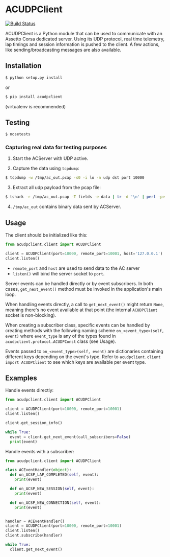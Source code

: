 # ACUDPClient

[![Build Status](https://travis-ci.org/joaoubaldo/acudpclient.svg?branch=master)](https://travis-ci.org/joaoubaldo/acudpclient)

ACUDPClient is a Python module that can be used to communicate with an Assetto Corsa dedicated server.
Using its UDP protocol, real time telemetry, lap timings and session information is pushed to the client.
A few actions, like sending/broadcasting messages are also available.


## Installation

```bash
$ python setup.py install
```

or

```bash
$ pip install acudpclient
```

(virtualenv is recommended)


## Testing
```bash
$ nosetests
```

### Capturing real data for testing purposes

1. Start the ACServer with UDP active.

2. Capture the data using `tcpdump`:
```bash
$ tcpdump -w /tmp/ac_out.pcap -s0 -i lo -n udp dst port 10000
```

3. Extract all udp payload from the pcap file:
```bash
$ tshark -r /tmp/ac_out.pcap -T fields -e data | tr -d '\n' | perl -pe 's/([0-9a-f]{2})/chr hex $1/gie' > /tmp/ac_out
```

4. `/tmp/ac_out` contains binary data sent by ACServer.


## Usage

The client should be initialized like this:
```python
from acudpclient.client import ACUDPClient

client = ACUDPClient(port=10000, remote_port=10001, host='127.0.0.1')
client.listen()
```

* `remote_port` and `host` are used to send data to the AC server
* `listen()` will bind the server socket to `port`.

Server events can be handled directly or by event subscribers. In
both cases, `get_next_event()` method must be invoked in the
application's main loop.

When handling events directly, a call to `get_next_event()`
might return `None`, meaning there's no event available at that
point (the internal `ACUDPClient` socket is non-blocking).

When creating a subscriber class, specific events can be handled by creating
methods with the following naming scheme `on_<event_type>(self, event)`
where `event_type` is any of the types found in
`acudpclient.protocol.ACUDPConst` class (see Usage).

Events passed to `on_<event_type>(self, event)` are dictionaries containing
different keys depending on the event's type. Refer to `acudpclient.client import ACUDPClient`
to see which keys are available per event type.


## Examples

Handle events directly:
```python
from acudpclient.client import ACUDPClient

client = ACUDPClient(port=10000, remote_port=10001)
client.listen()

client.get_session_info()

while True:
  event = client.get_next_event(call_subscribers=False)
  print(event)
```


Handle events with a subscriber:
```python
from acudpclient.client import ACUDPClient

class ACEventHandler(object):
  def on_ACSP_LAP_COMPLETED(self, event):
    print(event)

  def on_ACSP_NEW_SESSION(self, event):
    print(event)

  def on_ACSP_NEW_CONNECTION(self, event):
    print(event)


handler = ACEventHandler()
client = ACUDPClient(port=10000, remote_port=10001)
client.listen()
client.subscribe(handler)

while True:
  client.get_next_event()
```
